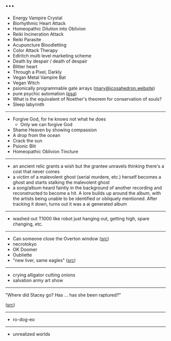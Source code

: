 ...
===

* Energy Vampire Crystal
* Biorhythmic Heart Attack
* Homeopathic Dilution into Oblivion
* Reiki Incineration Attack
* Reiki Parasite
* Acupuncture Bloodletting
* Color Attack Therapy
* Edlritch multi level marketing scheme
* Death by despair / death of despair
* Blitter heart
* Through a Pixel, Darkly
* Vegan Metal Vampire Bat
* Vegan Witch
* psionically programmable gate arrays ([mary@icosahedron.website](https://mastodon.social/@mary@icosahedron.website/112587948216811466))
* pure psychic automation ([psa](https://en.wikipedia.org/wiki/Surrealist_automatism))
* What is the equivalent of Noether's theorem for conservation of souls?
* Sleep labyrinth

---

* Forgive God, for he knows not what he does
  - Only we can forgive God
* Shame Heaven by showing compassion
* A drop from the ocean
* Crack the sun
* Psionic Blit
* Homeopathic Oblivion Tincture


---

* an ancient relic grants a wish but the grantee unravels thinking there's
  a cost that never comes
* a victim of a malevolent ghost (serial murdere, etc.) herself becomes a ghost
  and starts stalking the malevolent ghost
* a song/album heard faintly in the background of another recording and reconstructed
  to become a hit. A lore builds up around the album, with the artists being unable to
  be identified or obliquely mentioned. After tracking it down, turns out it was a ai
  generated album

---

* washed out T1000 like robot just hanging out, getting high, spare changing, etc.


---

* Can someone close the Overton window ([src](https://twitter.com/inconvergent/status/1316768298797858816))
* necrotokyo
* OK Doomer
* Oubliette
* "new liver, same eagles" ([src](https://x.com/CSMFHT/status/1848670439507156996))

---

* crying alligator cutting onions
* salvation army art show

---

"Where did Stacey go? Has ... has she been raptured?"

([src](https://twitter.com/espiers/status/1457555877163061251))

---

* ro-dog-eo

---

* unrealized worlds
